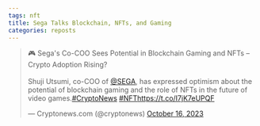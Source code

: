 ```yaml
---
tags: nft
title: Sega Talks Blockchain, NFTs, and Gaming
categories: reposts
---
```


<blockquote class="twitter-tweet"><p lang="en" dir="ltr">🎮 Sega&#39;s Co-COO Sees Potential in Blockchain Gaming and NFTs – Crypto Adoption Rising?<br><br>Shuji Utsumi, co-COO of <a href="https://twitter.com/SEGA?ref_src=twsrc%5Etfw">@SEGA</a>, has expressed optimism about the potential of blockchain gaming and the role of NFTs in the future of video games.<a href="https://twitter.com/hashtag/CryptoNews?src=hash&amp;ref_src=twsrc%5Etfw">#CryptoNews</a> <a href="https://twitter.com/hashtag/NFT?src=hash&amp;ref_src=twsrc%5Etfw">#NFT</a><a href="https://t.co/I7jK7eUPQF">https://t.co/I7jK7eUPQF</a></p>&mdash; Cryptonews.com (@cryptonews) <a href="https://twitter.com/cryptonews/status/1713919571030118570?ref_src=twsrc%5Etfw">October 16, 2023</a></blockquote> <script async src="https://platform.twitter.com/widgets.js" charset="utf-8"></script>
